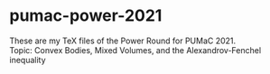 # pumac-power-2021
These are my TeX files of the Power Round for PUMaC 2021.\
Topic: Convex Bodies, Mixed Volumes, and the Alexandrov-Fenchel inequality
